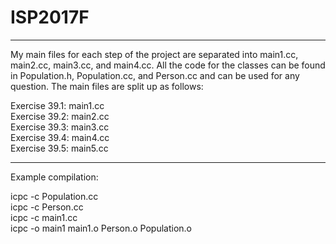 # ISP2017F

-------------------------------------------------------------------------------------------------------------------------------------------  

My main files for each step of the project are separated into main1.cc, main2.cc, main3.cc, and main4.cc. All the code for the classes can be found in Population.h, Population.cc, and Person.cc and can be used for any question. The main files are split up as follows:

Exercise 39.1: main1.cc  
Exercise 39.2: main2.cc  
Exercise 39.3: main3.cc  
Exercise 39.4: main4.cc  
Exercise 39.5: main5.cc  

-------------------------------------------------------------------------------------------------------------------------------------------  

Example compilation:  

icpc -c Population.cc  
icpc -c Person.cc  
icpc -c main1.cc  
icpc -o main1 main1.o Person.o Population.o

